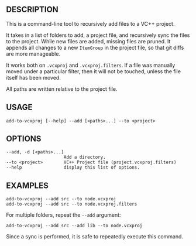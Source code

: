 DESCRIPTION
-----------

This is a command-line tool to recursively add files to a VC++ project.

It takes in a list of folders to add, a project file, and recursively sync the files to the project.
While new files are added, missing files are pruned.
It appends all changes to a new `ItemGroup` in the project file, so that git diffs are more manageable.

It works both on `.vcxproj` and `.vcxproj.filters`. 
If a file was manually moved under a particular filter, then it will not be touched, unless the file itself has been moved.

All paths are written relative to the project file.


USAGE
------

```
add-to-vcxproj [--help] --add [<paths>...] --to <project>
```

OPTIONS
-------

```
--add, -d [<paths>...]
					  Add a directory.
--to <project>        VC++ Project file (project.vcxproj.filters)
--help                display this list of options.
```

EXAMPLES
------------------

```
add-to-vcxproj --add src --to node.vcxproj
add-to-vcxproj --add src --to node.vcxproj.filters
```

For multiple folders, repeat the `--add` argument:

```
add-to-vcxproj --add src --add lib --to node.vcxproj
```

Since a sync is performed, it is safe to repeatedly execute this command.